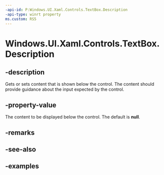 ```yaml
---
-api-id: P:Windows.UI.Xaml.Controls.TextBox.Description
-api-type: winrt property
ms.custom: RS5
---
```


<!-- Property syntax.
public object Description { get;  set; }
-->

# Windows.UI.Xaml.Controls.TextBox.Description

## -description

Gets or sets content that is shown below the control. The content should provide guidance about the input expected by the control.

## -property-value

The content to be displayed below the control. The default is **null**.

## -remarks

## -see-also

## -examples

